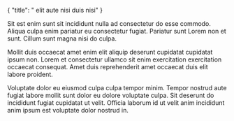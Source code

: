 {
  "title": " elit aute nisi duis nisi"
}

Sit est enim sunt sit incididunt nulla ad consectetur do esse commodo. Aliqua culpa enim pariatur eu consectetur fugiat. Pariatur sunt Lorem non et sunt. Cillum sunt magna nisi do culpa.

Mollit duis occaecat amet enim elit aliquip deserunt cupidatat cupidatat ipsum non. Lorem et consectetur ullamco sit enim exercitation exercitation occaecat consequat. Amet duis reprehenderit amet occaecat duis elit labore proident.

Voluptate dolor eu eiusmod culpa culpa tempor minim. Tempor nostrud aute fugiat labore mollit sunt dolor eu dolore voluptate culpa. Sit deserunt do incididunt fugiat cupidatat ut velit. Officia laborum id ut velit anim incididunt anim ipsum est voluptate dolor nostrud in.